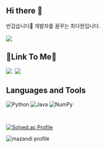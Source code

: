 ## Hi there 👋
반갑습니다👋 개발자를 꿈꾸는 최다원입니다.<br><br>
![](https://gh-hits.nomadcoders.workers.dev/view?username=dawon&cache)

## 🚀Link To Me🚀

<a href="https://dawon-choi.tistory.com/"><img src="https://img.shields.io/badge/Velog-20C997?style=flat-square&logo=Velog&logoColor=white"/></a>&nbsp;
<a href="https://www.instagram.com/_dawon_98/>" target="_blank"><img src="https://img.shields.io/badge/Instagram-E4405F?style=flat-square&logo=Instagram&logoColor=white&link=https://www.instagram.com/_dawon_98"/></a>&nbsp;
<br>

## Languages and Tools

![Python](https://img.shields.io/badge/Python-3776AB?style=flat-square&logo=python&logoColor=white)
![Java](https://img.shields.io/badge/Java-0000EE?style=flat-square&logo=javascript&logoColor=white)
![NumPy](https://img.shields.io/badge/NumPy-013243?style=flat-square&logo=numpy&logoColor=white)

<br>

[![Solved.ac Profile](http://mazassumnida.wtf/api/generate_badge?boj=ekdnjs00)](https://solved.ac/ekdnjs00)

![mazandi profile](http://mazandi.herokuapp.com/api?handle=ekdnjs00&theme=warm)
